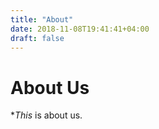 ```yaml
---
title: "About"
date: 2018-11-08T19:41:41+04:00
draft: false
---
```


# About Us

**This* is about us.
